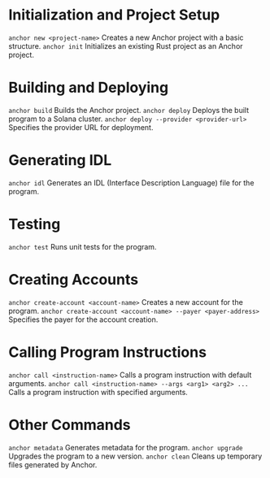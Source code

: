 # Initialization and Project Setup
`anchor new <project-name>`                                      Creates a new Anchor project with a basic structure.
`anchor init`                                                    Initializes an existing Rust project as an Anchor project.

# Building and Deploying
`anchor build`                                                   Builds the Anchor project.
`anchor deploy`                                                  Deploys the built program to a Solana cluster.
`anchor deploy --provider <provider-url>`                        Specifies the provider URL for deployment.

# Generating IDL
`anchor idl`                                                     Generates an IDL (Interface Description Language) file for the program.

# Testing
`anchor test`                                                    Runs unit tests for the program.

# Creating Accounts
`anchor create-account <account-name>`                           Creates a new account for the program.
`anchor create-account <account-name> --payer <payer-address>`   Specifies the payer for the account creation.

# Calling Program Instructions
`anchor call <instruction-name>`                                 Calls a program instruction with default arguments.
`anchor call <instruction-name> --args <arg1> <arg2> ...`        Calls a program instruction with specified arguments.

# Other Commands
`anchor metadata`                                                Generates metadata for the program.
`anchor upgrade`                                                 Upgrades the program to a new version.
`anchor clean`                                                   Cleans up temporary files generated by Anchor.